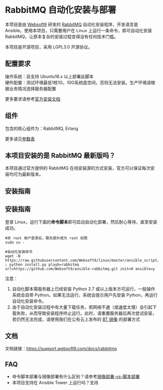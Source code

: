 # RabbitMQ 自动化安装与部署

本项目是由 [Websoft9](http://www.websoft9.com) 研发的 [RabbitMQ](https://www.rabbitmq.com) 自动化安装程序，开发语言是 Ansible。使用本项目，只需要用户在 Linux 上运行一条命令，即可自动化安装 RabbitMQ，让原本复杂的安装过程变得没有任何技术门槛。  

本项目是开源项目，采用 LGPL3.0 开源协议。

## 配置要求

操作系统：目支持 Ubuntu16.x 以上部署此脚本  
硬件配置：测试环境最低1核1G，10G系统盘空间，否则无法安装。生产环境请根据业务情况选择服务器配置

更多要求请参考[官方安装文档](https://www.rabbitmq.com/download.html#package-repositories)

## 组件

包含的核心组件为：RabbitMQ, Erlang

更多请见[参数表](/docs/zh/stack-components.md)

## 本项目安装的是 RabbitMQ 最新版吗？

本项目通过官方提供的 RabbitMQ 在线安装源的方式安装，官方可以保证每次安装均可为最新版本。


## 安装指南

## 安装指南

登录 Linux，运行下面的**命令脚本**即可启动自动化部署，然后耐心等待，直至安装成功。

```
#非 root 用户登录后，需先提升成为 root 权限
sudo su -

#自动化安装命令
wget -N https://raw.githubusercontent.com/Websoft9/linux/master/ansible_script/install.py ; python install.py playb=rabbitmq url=https://github.com/Websoft9/ansible-rabbitmq.git init=0 ansible=y

```

注意：  

1. 自动化脚本需服务器上已经安装 Python 2.7 或以上版本方可运行，一般操作系统会自带 Python。如果无法运行，系统会提示用户先安装 Python，再运行自动化安装命令。
2. 由于自动化安装过程中有大量下载任务，若网络不通（或速度太慢）会引起下载失败，从而导致安装程序终止运行。此时，请重置服务器后再次尝试安装，若仍然无法完成，请使用我们在公有云上发布的 [BT 镜像](https://apps.websoft9.com/rabbitmq) 的部署方式


## 文档

文档链接：https://support.websoft9.com/docs/rabbitmq

## FAQ

- 命令脚本部署与镜像部署有什么区别？请参考[镜像部署-vs-脚本部署](https://support.websoft9.com/docs/faq/zh/bz-product.html#镜像部署-vs-脚本部署)
- 本项目支持在 Ansible Tower 上运行吗？支持
